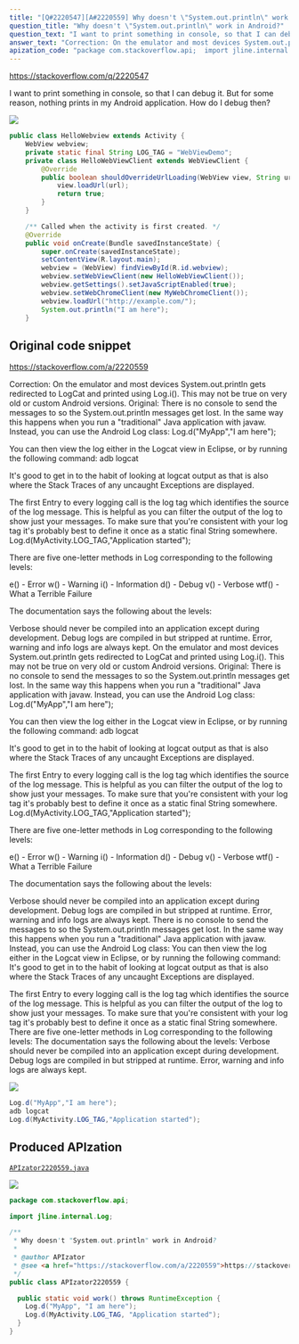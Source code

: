 ```yaml
---
title: "[Q#2220547][A#2220559] Why doesn't \"System.out.println\" work in Android?"
question_title: "Why doesn't \"System.out.println\" work in Android?"
question_text: "I want to print something in console, so that I can debug it.  But for some reason, nothing prints in my Android application. How do I debug then?"
answer_text: "Correction: On the emulator and most devices System.out.println gets redirected to LogCat and printed using Log.i(). This may not be true on very old or custom Android versions.  Original: There is no console to send the messages to so the System.out.println messages get lost.  In the same way this happens when you run a \"traditional\" Java application with javaw. Instead, you can use the Android Log class: Log.d(\"MyApp\",\"I am here\");  You can then view the log either in the Logcat view in Eclipse, or by running the following command: adb logcat  It's good to get in to the habit of looking at logcat output as that is also where the Stack Traces of any uncaught Exceptions are displayed.  The first Entry to every logging call is the log tag which identifies the source of the log message.  This is helpful as you can filter the output of the log to show just your messages.  To make sure that you're consistent with your log tag it's probably best to define it once as a static final String somewhere. Log.d(MyActivity.LOG_TAG,\"Application started\");  There are five one-letter methods in Log corresponding to the following levels:  e() - Error w() - Warning i() - Information d() - Debug v() - Verbose wtf() - What a Terrible Failure  The documentation says the following about the levels:  Verbose should never be compiled into an application except during development. Debug logs are compiled in but stripped at runtime. Error, warning and info logs are always kept. On the emulator and most devices System.out.println gets redirected to LogCat and printed using Log.i(). This may not be true on very old or custom Android versions. Original: There is no console to send the messages to so the System.out.println messages get lost.  In the same way this happens when you run a \"traditional\" Java application with javaw. Instead, you can use the Android Log class: Log.d(\"MyApp\",\"I am here\");  You can then view the log either in the Logcat view in Eclipse, or by running the following command: adb logcat  It's good to get in to the habit of looking at logcat output as that is also where the Stack Traces of any uncaught Exceptions are displayed.  The first Entry to every logging call is the log tag which identifies the source of the log message.  This is helpful as you can filter the output of the log to show just your messages.  To make sure that you're consistent with your log tag it's probably best to define it once as a static final String somewhere. Log.d(MyActivity.LOG_TAG,\"Application started\");  There are five one-letter methods in Log corresponding to the following levels:  e() - Error w() - Warning i() - Information d() - Debug v() - Verbose wtf() - What a Terrible Failure  The documentation says the following about the levels:  Verbose should never be compiled into an application except during development. Debug logs are compiled in but stripped at runtime. Error, warning and info logs are always kept. There is no console to send the messages to so the System.out.println messages get lost.  In the same way this happens when you run a \"traditional\" Java application with javaw. Instead, you can use the Android Log class: You can then view the log either in the Logcat view in Eclipse, or by running the following command: It's good to get in to the habit of looking at logcat output as that is also where the Stack Traces of any uncaught Exceptions are displayed.  The first Entry to every logging call is the log tag which identifies the source of the log message.  This is helpful as you can filter the output of the log to show just your messages.  To make sure that you're consistent with your log tag it's probably best to define it once as a static final String somewhere. There are five one-letter methods in Log corresponding to the following levels: The documentation says the following about the levels: Verbose should never be compiled into an application except during development. Debug logs are compiled in but stripped at runtime. Error, warning and info logs are always kept."
apization_code: "package com.stackoverflow.api;  import jline.internal.Log;  /**  * Why doesn't \"System.out.println\" work in Android?  *  * @author APIzator  * @see <a href=\"https://stackoverflow.com/a/2220559\">https://stackoverflow.com/a/2220559</a>  */ public class APIzator2220559 {    public static void work() throws RuntimeException {     Log.d(\"MyApp\", \"I am here\");     Log.d(MyActivity.LOG_TAG, \"Application started\");   } }"
---
```


https://stackoverflow.com/q/2220547

I want to print something in console, so that I can debug it.  But for some reason, nothing prints in my Android application.
How do I debug then?


<div class="code-logo"><img src="/stackoverflow.png" /></div>

```java
public class HelloWebview extends Activity {
    WebView webview;    
    private static final String LOG_TAG = "WebViewDemo";
    private class HelloWebViewClient extends WebViewClient {
        @Override
        public boolean shouldOverrideUrlLoading(WebView view, String url) {
            view.loadUrl(url);
            return true;
        }
    }

    /** Called when the activity is first created. */
    @Override
    public void onCreate(Bundle savedInstanceState) {
        super.onCreate(savedInstanceState);
        setContentView(R.layout.main);
        webview = (WebView) findViewById(R.id.webview);
        webview.setWebViewClient(new HelloWebViewClient());
        webview.getSettings().setJavaScriptEnabled(true);
        webview.setWebChromeClient(new MyWebChromeClient());
        webview.loadUrl("http://example.com/");    
        System.out.println("I am here");
    }
```


## Original code snippet

https://stackoverflow.com/a/2220559

Correction:
On the emulator and most devices System.out.println gets redirected to LogCat and printed using Log.i(). This may not be true on very old or custom Android versions. 
Original:
There is no console to send the messages to so the System.out.println messages get lost.  In the same way this happens when you run a &quot;traditional&quot; Java application with javaw.
Instead, you can use the Android Log class:
Log.d(&quot;MyApp&quot;,&quot;I am here&quot;);

You can then view the log either in the Logcat view in Eclipse, or by running the following command:
adb logcat

It&#x27;s good to get in to the habit of looking at logcat output as that is also where the Stack Traces of any uncaught Exceptions are displayed.

The first Entry to every logging call is the log tag which identifies the source of the log message.  This is helpful as you can filter the output of the log to show just your messages.  To make sure that you&#x27;re consistent with your log tag it&#x27;s probably best to define it once as a static final String somewhere.
Log.d(MyActivity.LOG_TAG,&quot;Application started&quot;);

There are five one-letter methods in Log corresponding to the following levels:

e() - Error
w() - Warning
i() - Information
d() - Debug
v() - Verbose
wtf() - What a Terrible Failure

The documentation says the following about the levels:

Verbose should never be compiled into an application except during development. Debug logs are compiled in but stripped at runtime. Error, warning and info logs are always kept.
On the emulator and most devices System.out.println gets redirected to LogCat and printed using Log.i(). This may not be true on very old or custom Android versions.
Original:
There is no console to send the messages to so the System.out.println messages get lost.  In the same way this happens when you run a &quot;traditional&quot; Java application with javaw.
Instead, you can use the Android Log class:
Log.d(&quot;MyApp&quot;,&quot;I am here&quot;);

You can then view the log either in the Logcat view in Eclipse, or by running the following command:
adb logcat

It&#x27;s good to get in to the habit of looking at logcat output as that is also where the Stack Traces of any uncaught Exceptions are displayed.

The first Entry to every logging call is the log tag which identifies the source of the log message.  This is helpful as you can filter the output of the log to show just your messages.  To make sure that you&#x27;re consistent with your log tag it&#x27;s probably best to define it once as a static final String somewhere.
Log.d(MyActivity.LOG_TAG,&quot;Application started&quot;);

There are five one-letter methods in Log corresponding to the following levels:

e() - Error
w() - Warning
i() - Information
d() - Debug
v() - Verbose
wtf() - What a Terrible Failure

The documentation says the following about the levels:

Verbose should never be compiled into an application except during development. Debug logs are compiled in but stripped at runtime. Error, warning and info logs are always kept.
There is no console to send the messages to so the System.out.println messages get lost.  In the same way this happens when you run a &quot;traditional&quot; Java application with javaw.
Instead, you can use the Android Log class:
You can then view the log either in the Logcat view in Eclipse, or by running the following command:
It&#x27;s good to get in to the habit of looking at logcat output as that is also where the Stack Traces of any uncaught Exceptions are displayed.

The first Entry to every logging call is the log tag which identifies the source of the log message.  This is helpful as you can filter the output of the log to show just your messages.  To make sure that you&#x27;re consistent with your log tag it&#x27;s probably best to define it once as a static final String somewhere.
There are five one-letter methods in Log corresponding to the following levels:
The documentation says the following about the levels:
Verbose should never be compiled into an application except during development. Debug logs are compiled in but stripped at runtime. Error, warning and info logs are always kept.

<div class="code-logo"><img src="/stackoverflow.png" /></div>

```java
Log.d("MyApp","I am here");
adb logcat
Log.d(MyActivity.LOG_TAG,"Application started");
```

## Produced APIzation

[`APIzator2220559.java`](https://github.com/pasqualesalza/apization-temp-data/raw/master/search/APIzator2220559.java)

<div class="code-logo"><img src="/apizator.png" /></div>

```java
package com.stackoverflow.api;

import jline.internal.Log;

/**
 * Why doesn't "System.out.println" work in Android?
 *
 * @author APIzator
 * @see <a href="https://stackoverflow.com/a/2220559">https://stackoverflow.com/a/2220559</a>
 */
public class APIzator2220559 {

  public static void work() throws RuntimeException {
    Log.d("MyApp", "I am here");
    Log.d(MyActivity.LOG_TAG, "Application started");
  }
}

```